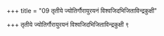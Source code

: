 +++
title = "09 तृतीये ज्योतिर्गौरायुरयनं विश्वजिदभिजिताविन्द्रकुक्षी"

+++
तृतीये ज्योतिर्गौरायुरयनं विश्वजिदभिजिताविन्द्रकुक्षी ९